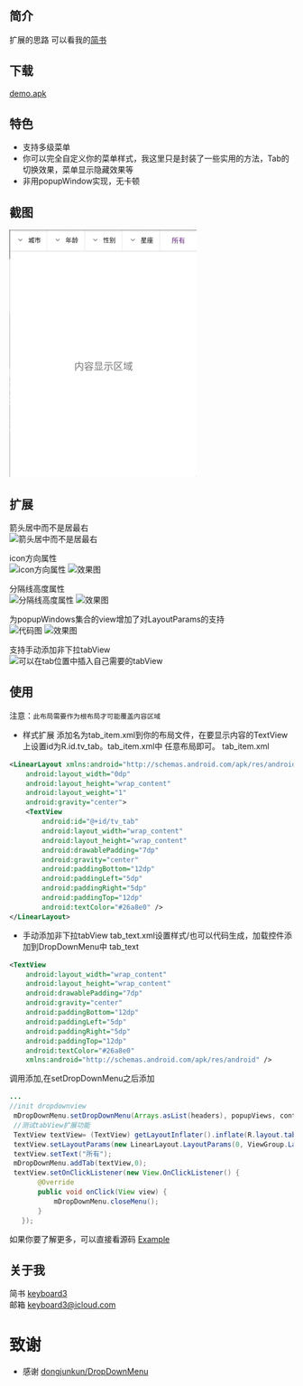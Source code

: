 ## 简介
扩展的思路 可以看我的[简书](http://www.jianshu.com/p/719267a0df32)

## 下载
[demo.apk](app/build/outputs/apk/app-debug.apk)

## 特色
* 支持多级菜单
* 你可以完全自定义你的菜单样式，我这里只是封装了一些实用的方法，Tab的切换效果，菜单显示隐藏效果等
* 非用popupWindow实现，无卡顿
 
## 截图
<div style="display:inline;"><img src="dropdown_demo.gif" width="332"></div>

## 扩展

 箭头居中而不是居最右<br>
![箭头居中而不是居最右](http://upload-images.jianshu.io/upload_images/1682632-a7d108a623dabb17.png?imageMogr2/auto-orient/strip%7CimageView2/2/w/1240)

 icon方向属性<br>
![icon方向属性](http://upload-images.jianshu.io/upload_images/1682632-67fed77c933c62c8.png?imageMogr2/auto-orient/strip%7CimageView2/2/w/1240)
![效果图](http://upload-images.jianshu.io/upload_images/1682632-a9830a6500806c6c.png?imageMogr2/auto-orient/strip%7CimageView2/2/w/1240)

 分隔线高度属性<br>
![分隔线高度属性](http://upload-images.jianshu.io/upload_images/1682632-14683c5a45292208.png?imageMogr2/auto-orient/strip%7CimageView2/2/w/1240)
![效果图](http://upload-images.jianshu.io/upload_images/1682632-74b76c2474762382.png?imageMogr2/auto-orient/strip%7CimageView2/2/w/1240)

为popupWindows集合的view增加了对LayoutParams的支持<br>
![代码图](http://upload-images.jianshu.io/upload_images/1682632-e65f5c4edefc1b1e.png?imageMogr2/auto-orient/strip%7CimageView2/2/w/1240)
![效果图](http://upload-images.jianshu.io/upload_images/1682632-86ef98adaf6c8d44.png?imageMogr2/auto-orient/strip%7CimageView2/2/w/1240)

支持手动添加非下拉tabView<br>
![可以在tab位置中插入自己需要的tabView](http://upload-images.jianshu.io/upload_images/1682632-54018e2db4c6bc13.png?imageMogr2/auto-orient/strip%7CimageView2/2/w/1240)

## 使用
注意：`此布局需要作为根布局才可能覆盖内容区域`

* 样式扩展
添加名为tab_item.xml到你的布局文件，在要显示内容的TextView上设置id为R.id.tv_tab。tab_item.xml中 任意布局即可。
tab_item.xml
```xml
<LinearLayout xmlns:android="http://schemas.android.com/apk/res/android"
    android:layout_width="0dp"
    android:layout_height="wrap_content"
    android:layout_weight="1"
    android:gravity="center">
    <TextView
        android:id="@+id/tv_tab"
        android:layout_width="wrap_content"
        android:layout_height="wrap_content"
        android:drawablePadding="7dp"
        android:gravity="center"
        android:paddingBottom="12dp"
        android:paddingLeft="5dp"
        android:paddingRight="5dp"
        android:paddingTop="12dp"
        android:textColor="#26a8e0" />
</LinearLayout>
```
* 手动添加非下拉tabView
tab_text.xml设置样式/也可以代码生成，加载控件添加到DropDownMenu中
tab_text
```xml
<TextView
    android:layout_width="wrap_content"
    android:layout_height="wrap_content"
    android:drawablePadding="7dp"
    android:gravity="center"
    android:paddingBottom="12dp"
    android:paddingLeft="5dp"
    android:paddingRight="5dp"
    android:paddingTop="12dp"
    android:textColor="#26a8e0"
    xmlns:android="http://schemas.android.com/apk/res/android" />
```
调用添加,在setDropDownMenu之后添加
```java
...
//init dropdownview
 mDropDownMenu.setDropDownMenu(Arrays.asList(headers), popupViews, contentView);
 //测试tabView扩展功能
 TextView textView= (TextView) getLayoutInflater().inflate(R.layout.tab_text,null);
 textView.setLayoutParams(new LinearLayout.LayoutParams(0, ViewGroup.LayoutParams.WRAP_CONTENT, 1.0f));
 textView.setText("所有");
 mDropDownMenu.addTab(textView,0);
 textView.setOnClickListener(new View.OnClickListener() {
       @Override
       public void onClick(View view) {
           mDropDownMenu.closeMenu();
       }
   });
```

如果你要了解更多，可以直接看源码  <a href="https://github.com/keyboard3/DropDownMenu/blob/master/app/src/main/java/com/yyy/djk/dropdownmenu/MainActivity.java">Example</a>

## 关于我

简书 [keyboard3](http://www.jianshu.com/users/62329de8c8a6/latest_articles)<br>
邮箱 keyboard3@icloud.com

# 致谢

- 感谢 [dongjunkun/DropDownMenu](https://github.com/dongjunkun/DropDownMenu) 
